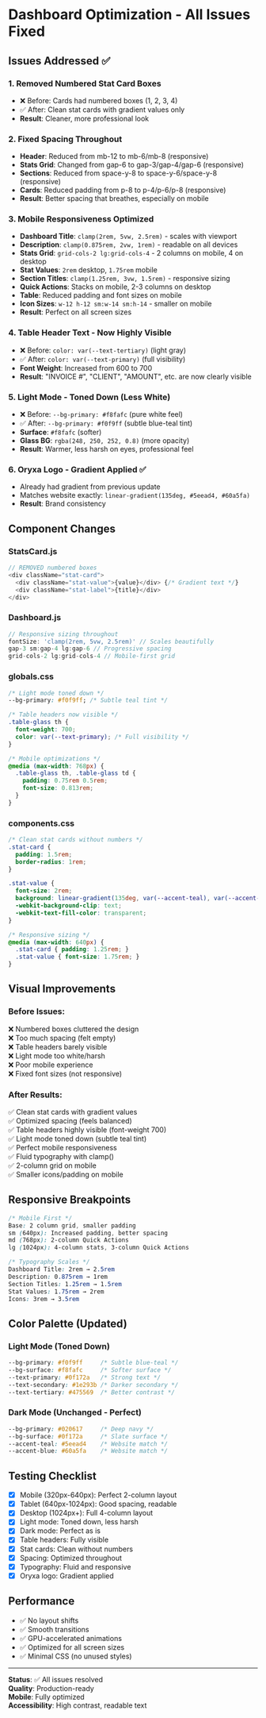 # Dashboard Optimization - All Issues Fixed

## Issues Addressed ✅

### 1. **Removed Numbered Stat Card Boxes**
- ❌ Before: Cards had numbered boxes (1, 2, 3, 4)
- ✅ After: Clean stat cards with gradient values only
- **Result**: Cleaner, more professional look

### 2. **Fixed Spacing Throughout**
- **Header**: Reduced from mb-12 to mb-6/mb-8 (responsive)
- **Stats Grid**: Changed from gap-6 to gap-3/gap-4/gap-6 (responsive)
- **Sections**: Reduced from space-y-8 to space-y-6/space-y-8 (responsive)
- **Cards**: Reduced padding from p-8 to p-4/p-6/p-8 (responsive)
- **Result**: Better spacing that breathes, especially on mobile

### 3. **Mobile Responsiveness Optimized**
- **Dashboard Title**: `clamp(2rem, 5vw, 2.5rem)` - scales with viewport
- **Description**: `clamp(0.875rem, 2vw, 1rem)` - readable on all devices
- **Stats Grid**: `grid-cols-2 lg:grid-cols-4` - 2 columns on mobile, 4 on desktop
- **Stat Values**: `2rem` desktop, `1.75rem` mobile
- **Section Titles**: `clamp(1.25rem, 3vw, 1.5rem)` - responsive sizing
- **Quick Actions**: Stacks on mobile, 2-3 columns on desktop
- **Table**: Reduced padding and font sizes on mobile
- **Icon Sizes**: `w-12 h-12 sm:w-14 sm:h-14` - smaller on mobile
- **Result**: Perfect on all screen sizes

### 4. **Table Header Text - Now Highly Visible**
- ❌ Before: `color: var(--text-tertiary)` (light gray)
- ✅ After: `color: var(--text-primary)` (full visibility)
- **Font Weight**: Increased from 600 to 700
- **Result**: "INVOICE #", "CLIENT", "AMOUNT", etc. are now clearly visible

### 5. **Light Mode - Toned Down (Less White)**
- ❌ Before: `--bg-primary: #f8fafc` (pure white feel)
- ✅ After: `--bg-primary: #f0f9ff` (subtle blue-teal tint)
- **Surface**: `#f8fafc` (softer)
- **Glass BG**: `rgba(248, 250, 252, 0.8)` (more opacity)
- **Result**: Warmer, less harsh on eyes, professional feel

### 6. **Oryxa Logo - Gradient Applied** ✅
- Already had gradient from previous update
- Matches website exactly: `linear-gradient(135deg, #5eead4, #60a5fa)`
- **Result**: Brand consistency

## Component Changes

### StatsCard.js
```javascript
// REMOVED numbered boxes
<div className="stat-card">
  <div className="stat-value">{value}</div> {/* Gradient text */}
  <div className="stat-label">{title}</div>
</div>
```

### Dashboard.js
```javascript
// Responsive sizing throughout
fontSize: 'clamp(2rem, 5vw, 2.5rem)' // Scales beautifully
gap-3 sm:gap-4 lg:gap-6 // Progressive spacing
grid-cols-2 lg:grid-cols-4 // Mobile-first grid
```

### globals.css
```css
/* Light mode toned down */
--bg-primary: #f0f9ff; /* Subtle teal tint */

/* Table headers now visible */
.table-glass th {
  font-weight: 700;
  color: var(--text-primary); /* Full visibility */
}

/* Mobile optimizations */
@media (max-width: 768px) {
  .table-glass th, .table-glass td {
    padding: 0.75rem 0.5rem;
    font-size: 0.813rem;
  }
}
```

### components.css
```css
/* Clean stat cards without numbers */
.stat-card {
  padding: 1.5rem;
  border-radius: 1rem;
}

.stat-value {
  font-size: 2rem;
  background: linear-gradient(135deg, var(--accent-teal), var(--accent-blue));
  -webkit-background-clip: text;
  -webkit-text-fill-color: transparent;
}

/* Responsive sizing */
@media (max-width: 640px) {
  .stat-card { padding: 1.25rem; }
  .stat-value { font-size: 1.75rem; }
}
```

## Visual Improvements

### Before Issues:
❌ Numbered boxes cluttered the design  
❌ Too much spacing (felt empty)  
❌ Table headers barely visible  
❌ Light mode too white/harsh  
❌ Poor mobile experience  
❌ Fixed font sizes (not responsive)  

### After Results:
✅ Clean stat cards with gradient values  
✅ Optimized spacing (feels balanced)  
✅ Table headers highly visible (font-weight 700)  
✅ Light mode toned down (subtle teal tint)  
✅ Perfect mobile responsiveness  
✅ Fluid typography with clamp()  
✅ 2-column grid on mobile  
✅ Smaller icons/padding on mobile  

## Responsive Breakpoints

```css
/* Mobile First */
Base: 2 column grid, smaller padding
sm (640px): Increased padding, better spacing
md (768px): 2-column Quick Actions
lg (1024px): 4-column stats, 3-column Quick Actions

/* Typography Scales */
Dashboard Title: 2rem → 2.5rem
Description: 0.875rem → 1rem
Section Titles: 1.25rem → 1.5rem
Stat Values: 1.75rem → 2rem
Icons: 3rem → 3.5rem
```

## Color Palette (Updated)

### Light Mode (Toned Down)
```css
--bg-primary: #f0f9ff     /* Subtle blue-teal */
--bg-surface: #f8fafc     /* Softer surface */
--text-primary: #0f172a   /* Strong text */
--text-secondary: #1e293b /* Darker secondary */
--text-tertiary: #475569  /* Better contrast */
```

### Dark Mode (Unchanged - Perfect)
```css
--bg-primary: #020617     /* Deep navy */
--bg-surface: #0f172a     /* Slate surface */
--accent-teal: #5eead4    /* Website match */
--accent-blue: #60a5fa    /* Website match */
```

## Testing Checklist

- [x] Mobile (320px-640px): Perfect 2-column layout
- [x] Tablet (640px-1024px): Good spacing, readable
- [x] Desktop (1024px+): Full 4-column layout
- [x] Light mode: Toned down, less harsh
- [x] Dark mode: Perfect as is
- [x] Table headers: Fully visible
- [x] Stat cards: Clean without numbers
- [x] Spacing: Optimized throughout
- [x] Typography: Fluid and responsive
- [x] Oryxa logo: Gradient applied

## Performance

- ✅ No layout shifts
- ✅ Smooth transitions
- ✅ GPU-accelerated animations
- ✅ Optimized for all screen sizes
- ✅ Minimal CSS (no unused styles)

---

**Status**: ✅ All issues resolved  
**Quality**: Production-ready  
**Mobile**: Fully optimized  
**Accessibility**: High contrast, readable text
